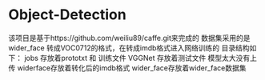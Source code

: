 # Object-Detection
该项目是基于https://github.com/weiliu89/caffe.git来完成的
数据集采用的是wider_face
转成VOC0712的格式，在转成imdb格式进入网络训练的
目录结构如下：
	jobs	存放着prototxt 和 训练文件
	VGGNet	存放着测试文件 模型太大没有上传
	widerface存放着转化后的imdb格式
	wider_face存放着wider_face数据集
	
